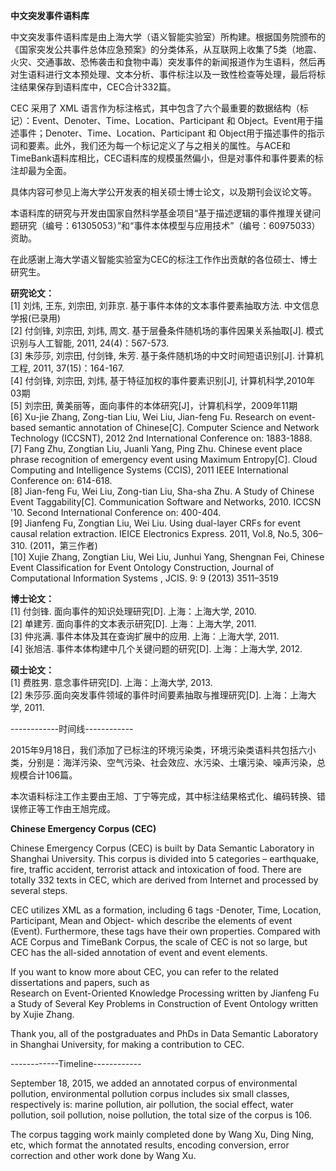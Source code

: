 <b>中文突发事件语料库</b>

中文突发事件语料库是由上海大学（语义智能实验室）所构建。根据国务院颁布的《国家突发公共事件总体应急预案》的分类体系，从互联网上收集了5类（地震、火灾、交通事故、恐怖袭击和食物中毒）突发事件的新闻报道作为生语料，然后再对生语料进行文本预处理、文本分析、事件标注以及一致性检查等处理，最后将标注结果保存到语料库中，CEC合计332篇。

CEC 采用了 XML 语言作为标注格式，其中包含了六个最重要的数据结构（标记）：Event、Denoter、Time、Location、Participant 和 Object。Event用于描述事件；Denoter、Time、Location、Participant 和 Object用于描述事件的指示词和要素。此外，我们还为每一个标记定义了与之相关的属性。与ACE和TimeBank语料库相比，CEC语料库的规模虽然偏小，但是对事件和事件要素的标注却最为全面。

具体内容可参见上海大学公开发表的相关硕士博士论文，以及期刊会议论文等。<br/>

本语料库的研究与开发由国家自然科学基金项目“基于描述逻辑的事件推理关键问题研究（编号：61305053）”和“事件本体模型与应用技术”（编号：60975033）资助。<br/>

在此感谢上海大学语义智能实验室为CEC的标注工作作出贡献的各位硕士、博士研究生。

**研究论文：**  
[1] 刘炜, 王东, 刘宗田, 刘菲京. 基于事件本体的文本事件要素抽取方法. 中文信息学报(已录用)<br/>
[2] 付剑锋, 刘宗田, 刘炜, 周文. 基于层叠条件随机场的事件因果关系抽取[J]. 模式识别与人工智能, 2011, 24(4)：567-573.<br/>
[3] 朱莎莎, 刘宗田, 付剑锋, 朱芳. 基于条件随机场的中文时间短语识别[J]. 计算机工程, 2011, 37(15)：164-167. <br/>
[4] 付剑锋, 刘宗田, 刘炜, 基于特征加权的事件要素识别[J], 计算机科学,2010年03期<br/>
[5] 刘宗田, 黄美丽等，面向事件的本体研究[J]，计算机科学，2009年11期<br/>
[6] Xu-jie Zhang, Zong-tian Liu, Wei Liu, Jian-feng Fu. Research on event-based semantic annotation of Chinese[C]. Computer Science and Network Technology (ICCSNT), 2012 2nd International Conference on: 1883-1888.<br/>
[7] Fang Zhu, Zongtian Liu, Juanli Yang, Ping Zhu. Chinese event place phrase recognition of emergency event using Maximum Entropy[C]. Cloud Computing and Intelligence Systems (CCIS), 2011 IEEE International Conference on: 614-618.<br/>
[8] Jian-feng Fu, Wei Liu, Zong-tian Liu, Sha-sha Zhu. A Study of Chinese Event Taggability[C]. Communication Software and Networks, 2010. ICCSN '10. Second International Conference on: 400-404.<br/>
[9] Jianfeng Fu, Zongtian Liu, Wei Liu. Using dual-layer CRFs for event causal relation extraction. IEICE Electronics Express. 2011, Vol.8, No.5, 306–310. (2011，第三作者)<br/>
[10] Xujie Zhang, Zongtian Liu, Wei Liu, Junhui Yang, Shengnan Fei, Chinese Event Classification for Event Ontology Construction, Journal of Computational Information Systems , JCIS. 9: 9 (2013) 3511–3519<br/>

**博士论文：**  
[1] 付剑锋. 面向事件的知识处理研究[D]. 上海：上海大学, 2010.<br/>
[2] 单建芳. 面向事件的文本表示研究[D]. 上海：上海大学, 2011.<br/>
[3] 仲兆满. 事件本体及其在查询扩展中的应用. 上海：上海大学, 2011.<br/>
[4] 张旭洁. 事件本体构建中几个关键问题的研究[D]. 上海：上海大学, 2012.<br/>

**硕士论文：**  
[1] 费胜男. 意念事件研究[D]. 上海：上海大学, 2013.<br/>
[2] 朱莎莎.面向突发事件领域的事件时间要素抽取与推理研究[D]. 上海：上海大学, 2011.<br/>


------------时间线------------

2015年9月18日，我们添加了已标注的环境污染类，环境污染类语料共包括六小类，分别是：海洋污染、空气污染、社会效应、水污染、土壤污染、噪声污染，总规模合计106篇。

本次语料标注工作主要由王旭、丁宁等完成，其中标注结果格式化、编码转换、错误修正等工作由王旭完成。


<b>Chinese Emergency Corpus (CEC)</b>

Chinese Emergency Corpus (CEC) is built by Data Semantic Laboratory in Shanghai University. This corpus is divided into 5 categories – earthquake, fire, traffic accident, terrorist attack and intoxication of food. There are totally 332 texts in CEC, which are derived from Internet and processed by several steps.

CEC utilizes XML as a formation, including 6 tags -Denoter, Time, Location, Participant, Mean and Object- which describe the elements of event (Event). Furthermore, these tags have their own properties. Compared with ACE Corpus and TimeBank Corpus, the scale of CEC is not so large, but CEC has the all-sided annotation of event and event elements.

If you want to know more about CEC, you can refer to the related dissertations and papers, such as<br/> Research on Event-Oriented Knowledge Processing written by Jianfeng Fu<br/> a Study of Several Key Problems in Construction of Event Ontology written by Xujie Zhang.

Thank you, all of the postgraduates and PhDs in Data Semantic Laboratory in Shanghai University, for making a contribution to CEC.

------------Timeline------------

September 18, 2015, we added an annotated corpus of environmental pollution, environmental pollution corpus includes six small classes, respectively is: marine pollution, air pollution, the social effect, water pollution, soil pollution, noise pollution, the total size of the corpus is 106.

The corpus tagging work mainly completed done by Wang Xu, Ding Ning, etc, which format the annotated results, encoding conversion, error correction and other work done by Wang Xu.
